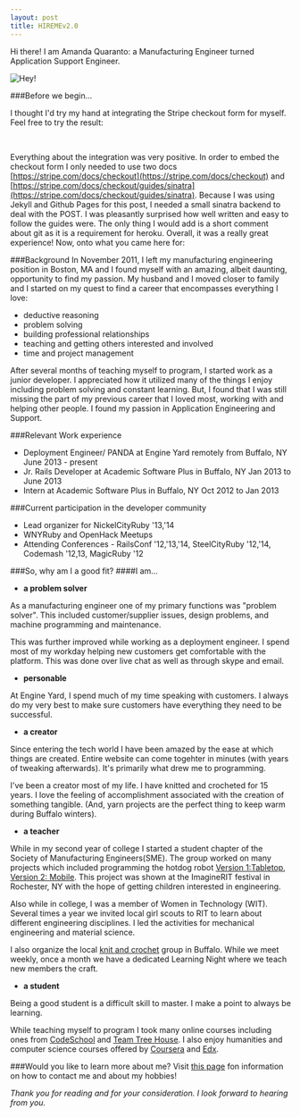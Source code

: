 ```yaml
---
layout: post
title: HIREMEv2.0
---
```


Hi there! I am Amanda Quaranto: a Manufacturing Engineer turned Application Support Engineer.

![Hey!](http://howstuffworks.files.wordpress.com/2011/08/panda4.jpg)

###Before we begin...

I thought I'd try my hand at integrating the Stripe checkout form for myself. Feel free to try the result: <br /><form action="http://young-ravine-2763.herokuapp.com/charge" method="post" style="text-align:center">
    <script
        src="https://checkout.stripe.com/checkout.js" class="stripe-button"
        data-key="pk_test_REiRXJkBrkRnp8Nn7YdHN7cb" 
        data-amount="0099"
        data-name="HIREMEv2.0"
        data-description="Blog Post : $0.99"
        data-image="https://fbcdn-sphotos-h-a.akamaihd.net/hphotos-ak-xpf1/t31.0-8/10285142_10100871048204455_9142044647718762879_o.jpg"
        data-allow-remember-me="false">
      </script>
</form>	
<br />

 Everything about the integration was very positive. In order to embed the checkout form I only needed to use two docs [https://stripe.com/docs/checkout](https://stripe.com/docs/checkout) and [https://stripe.com/docs/checkout/guides/sinatra](https://stripe.com/docs/checkout/guides/sinatra). Because I was using Jekyll and Github Pages for this post, I needed a small sinatra backend to deal with the POST. I was pleasantly surprised how well written and easy to follow the guides were. The only thing I would add is a short comment about git as it is a requirement for heroku. Overall, it was a really great experience! Now, onto what you came here for:

###Background
In November 2011, I left my manufacturing engineering position in Boston, MA and I found myself with an amazing, albeit daunting, opportunity to find my passion. My husband and I moved closer to family and I started on my quest to find a career that encompasses everything I love:

* deductive reasoning
* problem solving
* building professional relationships
* teaching and getting others interested and involved  
* time and project management

After several months of teaching myself to program, I started work as a junior developer. I appreciated how it utilized many of the things I enjoy including problem solving and constant learning. But, I found that I was still missing the part of my previous career that I loved most, working with and helping other people. I found my passion in Application Engineering and Support.

###Relevant Work experience

* Deployment Engineer/ PANDA at Engine Yard remotely from Buffalo, NY June 2013 - present
* Jr. Rails Developer at Academic Software Plus in Buffalo, NY Jan 2013 to June 2013
* Intern at Academic Software Plus in Buffalo, NY Oct 2012 to Jan 2013

###Current participation in the developer community

* Lead organizer for NickelCityRuby '13,'14
* WNYRuby and OpenHack Meetups
* Attending Conferences - RailsConf '12,'13,'14, SteelCityRuby '12,'14, Codemash '12,13, MagicRuby '12

###So, why am I a good fit?
####I am...

* **a problem solver**

As a manufacturing engineer one of my primary functions was "problem solver". This included customer/supplier issues, design problems, and machine programming and maintenance.

This was further improved while working as a deployment engineer. I spend most of my workday helping new customers get comfortable with the platform. This was done over live chat as well as through skype and email.

* **personable**

At Engine Yard, I spend much of my time speaking with customers. I always do my very best to make sure customers have everything they need to be successful. 

* **a creator** 

Since entering the tech world I have been amazed by the ease at which things are created. Entire website can come togehter in minutes (with years of tweaking afterwards). It's primarily what drew me to programming. 

I've been a creator most of my life. I have knitted and crocheted for 15 years. I love the feeling of accomplishment associated with the creation of something tangible. (And, yarn projects are the perfect thing to keep warm during Buffalo winters).

* **a teacher**

While in my second year of college I started a student chapter of the Society of Manufacturing Engineers(SME).  The group worked on many projects which included programming the hotdog robot [Version 1:Tabletop](http://www.youtube.com/watch?v=enmuwG5rOGA), [Version 2: Mobile](http://www.youtube.com/watch?v=6LXdhUK-wXk). This project was shown at the ImagineRIT festival in Rochester, NY with the hope of getting children interested in engineering.

Also while in college, I was a member of Women in Technology (WIT). Several times a year we invited local girl scouts to RIT to learn about different engineering disciplines. I led the activities for mechanical engineering and material science.

I also organize the local [knit and crochet](www.meetup.com/Buffalo-Knit-and-Crochet) group in Buffalo. While we meet weekly, once a month we have a dedicated Learning Night where we teach new members the craft.

* **a student**

Being a good student is a difficult skill to master. I make a point to always be learning. 

While teaching myself to program I took many online courses including ones from [CodeSchool](https://www.codeschool.com/) and [Team Tree House](http://teamtreehouse.com/). I also enjoy humanities and computer science courses offered by [Coursera](https://www.coursera.org/) and [Edx](https://www.edx.org/).

###Would you like to learn more about me? 
Visit [this page](http://aquaranto.github.io/about.html) fon information on how to contact me and about my hobbies!


*Thank you for reading and for your consideration. I look forward to hearing from you.*